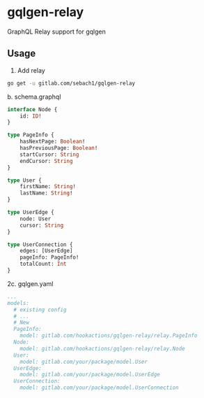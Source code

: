 # gqlgen-relay

GraphQL Relay support for gqlgen

## Usage

1. Add relay

```sh
go get -u gitlab.com/sebach1/gqlgen-relay
```

b. schema.graphql

```graphql
interface Node {
    id: ID!
}

type PageInfo {
    hasNextPage: Boolean!
    hasPreviousPage: Boolean!
    startCursor: String
    endCursor: String
}

type User {
    firstName: String!
    lastName: String!
}

type UserEdge {
    node: User
    cursor: String
}

type UserConnection {
    edges: [UserEdge]
    pageInfo: PageInfo!
    totalCount: Int
}
```

2c. gqlgen.yaml

```yaml
...
models:
  # existing config
  # ...
  # New
  PageInfo:
    model: gitlab.com/hookactions/gqlgen-relay/relay.PageInfo
  Node:
    model: gitlab.com/hookactions/gqlgen-relay/relay.Node
  User:
    model: gitlab.com/your/package/model.User
  UserEdge:
    model: gitlab.com/your/package/model.UserEdge
  UserConnection:
    model: gitlab.com/your/package/model.UserConnection
```
